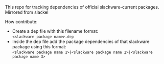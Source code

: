 This repo for tracking dependencies of official slackware-current packages. Mirrored from slackel

How contribute:
* Create a dep file with this filename format:<br>`<slackware package name>.dep`
* Inside the dep file add the package dependencies of that slackware package using this format:<br>`<slackware package name 1>|<slackware package name 2>|<slackware package name 3>`
